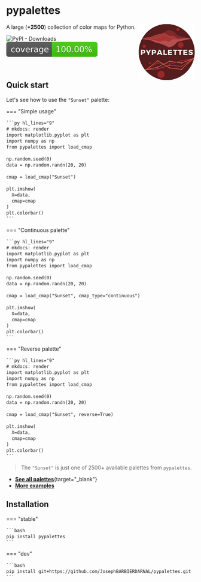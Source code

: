 # pypalettes

<img src="https://github.com/JosephBARBIERDARNAL/static/blob/main/python-libs/pypalettes/image.png?raw=true" alt="pypalettes logo" align="right" width="150px"/>

A large (**+2500**) collection of color maps for Python.

![PyPI - Downloads](https://img.shields.io/pypi/dm/pypalettes)
![Coverage badge](coverage-badge.svg)

<br>

## Quick start

Let's see how to use the `"Sunset"` palette:

=== "Simple usage"

    ```py hl_lines="9"
    # mkdocs: render
    import matplotlib.pyplot as plt
    import numpy as np
    from pypalettes import load_cmap

    np.random.seed(0)
    data = np.random.randn(20, 20)

    cmap = load_cmap("Sunset")

    plt.imshow(
      X=data,
      cmap=cmap
    )
    plt.colorbar()
    ```

=== "Continuous palette"

    ```py hl_lines="9"
    # mkdocs: render
    import matplotlib.pyplot as plt
    import numpy as np
    from pypalettes import load_cmap

    np.random.seed(0)
    data = np.random.randn(20, 20)

    cmap = load_cmap("Sunset", cmap_type="continuous")

    plt.imshow(
      X=data,
      cmap=cmap
    )
    plt.colorbar()
    ```

=== "Reverse palette"

    ```py hl_lines="9"
    # mkdocs: render
    import matplotlib.pyplot as plt
    import numpy as np
    from pypalettes import load_cmap

    np.random.seed(0)
    data = np.random.randn(20, 20)

    cmap = load_cmap("Sunset", reverse=True)

    plt.imshow(
      X=data,
      cmap=cmap
    )
    plt.colorbar()
    ```

> The `"Sunset"` is just one of 2500+ available palettes from `pypalettes`.

- [**See all palettes**](https://python-graph-gallery.com/color-palette-finder/){target="\_blank"}
- [**More examples**](./examples)

## Installation

=== "stable"

    ```bash
    pip install pypalettes
    ```

=== "dev"

    ```bash
    pip install git+https://github.com/JosephBARBIERDARNAL/pypalettes.git
    ```

<br><br>
